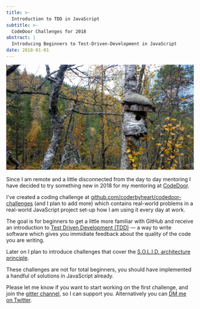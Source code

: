 ```yaml
---
title: >-
  Introduction to TDD in JavaScript
subtitle: >-
  CodeDoor Challenges for 2018
abstract: |
  Introducing Beginners to Test-Driven-Development in JavaScript
date: 2018-01-01
---
```


![Bird House](../media/2018-01-01-introduction-to-tdd-in-javascript.jpg)

Since I am remote and a little disconnected from the day to day mentoring I have
decided to try something new in 2018 for my mentoring at
[CodeDoor](http://codedoor.org/).

I've created a coding challenge at
[github.com/coderbyheart/codedoor-challenges](https://github.com/coderbyheart/codedoor-challenges)
(and I plan to add more) which contains real-world problems in a real-world
JavaScript project set-up how I am using it every day at work.

The goal is for beginners to get a little more familiar with GitHub and receive
an introduction to
[Test Driven Development (TDD)](https://en.wikipedia.org/wiki/Test-driven_development)
&mdash; a way to write software which gives you immidiate feedback about the
quality of the code you are writing.

Later on I plan to introduce challenges that cover the
[S.O.L.I.D. architecture principle](<https://en.wikipedia.org/wiki/SOLID_(object-oriented_design)>).

These challenges are not for total beginners, you should have implemented a
handful of solutions in JavaScript already.

Please let me know if you want to start working on the first challenge, and join
the [gitter channel](https://gitter.im/codedoor-challenges/Lobby), so I can
support you. Alternatively you can
[DM me on Twitter](https://twitter.com/coderbyheart/).
